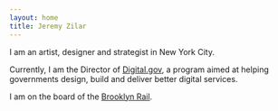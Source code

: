 ```yaml
---
layout: home
title: Jeremy Zilar
---
```


I am an artist, designer and strategist in New York City.

Currently, I am the Director of [Digital.gov](./work/digitalgov), a program aimed at helping governments design, build and deliver better digital services.

I am on the board of the [Brooklyn Rail](https://brooklynrail.org/).
